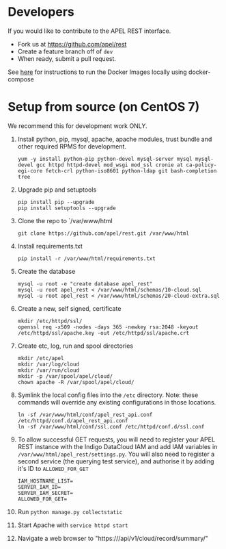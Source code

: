# Developers

If you would like to contribute to the APEL REST interface. 

* Fork us at https://github.com/apel/rest
* Create a feature branch off of `dev`
* When ready, submit a pull request.

See [here](README.md#running-the-docker-image-on-centos-7-and-ubuntu-1604) for instructions to run the Docker Images locally using docker-compose

# Setup from source (on CentOS 7)
We recommend this for development work ONLY.

1. Install python, pip, mysql, apache, apache modules, trust bundle and other required RPMS for development.
    ```
    yum -y install python-pip python-devel mysql-server mysql mysql-devel gcc httpd httpd-devel mod_wsgi mod_ssl cronie at ca-policy-egi-core fetch-crl python-iso8601 python-ldap git bash-completion tree
    ```
    
2. Upgrade pip and setuptools
    ```
    pip install pip --upgrade
    pip install setuptools --upgrade
    ```
    
3. Clone the repo to `/var/www/html
    ```
    git clone https://github.com/apel/rest.git /var/www/html
    ```

4. Install requirements.txt
    ```
    pip install -r /var/www/html/requirements.txt
    ```

5. Create the database
    ```
    mysql -u root -e "create database apel_rest"
    mysql -u root apel_rest < /var/www/html/schemas/10-cloud.sql
    mysql -u root apel_rest < /var/www/html/schemas/20-cloud-extra.sql
    ```

6. Create a new, self signed, certificate
    ```
    mkdir /etc/httpd/ssl/
    openssl req -x509 -nodes -days 365 -newkey rsa:2048 -keyout /etc/httpd/ssl/apache.key -out /etc/httpd/ssl/apache.crt
    ```

7. Create etc, log, run and spool directories
   ```
   mkdir /etc/apel
   mkdir /var/log/cloud
   mkdir /var/run/cloud
   mkdir -p /var/spool/apel/cloud/
   chown apache -R /var/spool/apel/cloud/
   ```

8. Symlink the local config files into the `/etc` directory. Note: these commands will override any existing configurations in those locations.
    ```
    ln -sf /var/www/html/conf/apel_rest_api.conf /etc/httpd/conf.d/apel_rest_api.conf
    ln -sf /var/www/html/conf/ssl.conf /etc/httpd/conf.d/ssl.conf
    ```

9. To allow successful GET requests, you will need to register your APEL REST instance with the Indigo DataCloud IAM and add IAM variables in `/var/www/html/apel_rest/settings.py`. You will also need to register a second service (the querying test service), and authorise it by adding it's ID to `ALLOWED_FOR_GET`
    ```
    IAM_HOSTNAME_LIST=
    SERVER_IAM_ID=
    SERVER_IAM_SECRET=
    ALLOWED_FOR_GET=
    ```

10. Run `python manage.py collectstatic`

11. Start Apache with `service httpd start`

12. Navigate a web browser to "https://<hostname>/api/v1/cloud/record/summary/"
